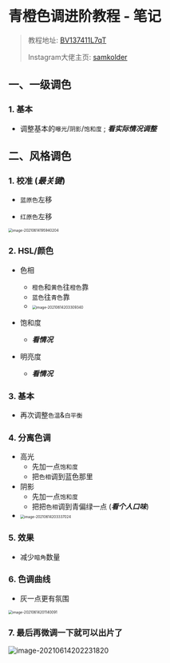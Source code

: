 # 青橙色调进阶教程 - 笔记

> 教程地址: [BV137411L7qT](https://www.bilibili.com/video/BV137411L7qT)
>
> Instagram大佬主页: [samkolder](https://www.instagram.com/samkolder)

## 一、一级调色

### 1. 基本

- 调整基本的`曝光`/`阴影`/`饱和度` ; ***看实际情况调整***

## 二、风格调色

### 1. 校准 (*最关键*)

- `蓝原色`左移

- `红原色`左移

<img src="https://cdn.jsdelivr.net/gh/ihatebeans/images@main/img/image-20210614195940204.png" alt="image-20210614195940204" style="zoom:50%;" />

### 2. HSL/颜色

- 色相

  - `橙色`和`黄色`往`橙色`靠
  - `蓝色`往`青色`靠
  - <img src="https://cdn.jsdelivr.net/gh/ihatebeans/images@main/img/image-20210614203309340.png" alt="image-20210614203309340" style="zoom:50%;" />

- 饱和度

  - ***看情况***

- 明亮度

  - ***看情况***

  

### 3. 基本

- 再次调整`色温`&`白平衡`

### 4. 分离色调

- 高光
  - 先加一点`饱和度`
  - 把`色相`调到蓝色那里
- 阴影
  - 先加一点`饱和度`
  - 把把`色相`调到青偏绿一点 (***看个人口味***)
- <img src="https://cdn.jsdelivr.net/gh/ihatebeans/images@main/img/image-20210614203337024.png" alt="image-20210614203337024" style="zoom:50%;" />

### 5. 效果

- 减少`暗角`数量

### 6. 色调曲线

- 灰一点更有氛围

<img src="https://cdn.jsdelivr.net/gh/ihatebeans/images@main/img/image-20210614201140091.png" alt="image-20210614201140091" style="zoom:50%;" />

### 7. 最后再微调一下就可以出片了

![image-20210614202231820](https://cdn.jsdelivr.net/gh/ihatebeans/images@main/img/image-20210614202231820.png)

